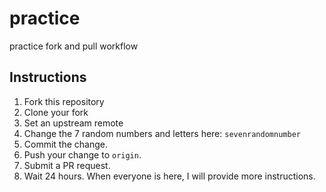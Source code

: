 # practice
practice fork and pull workflow

## Instructions
1. Fork this repository
2. Clone your fork
3. Set an upstream remote
4. Change the 7 random numbers and letters here: `sevenrandomnumber`
5. Commit the change.
6. Push your change to `origin`.
7. Submit a PR request. 
8. Wait 24 hours. When everyone is here, I will provide more instructions.
